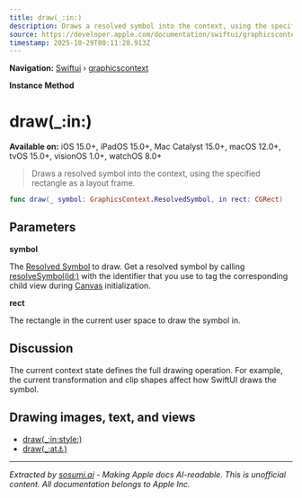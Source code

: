 ```yaml
---
title: draw(_:in:)
description: Draws a resolved symbol into the context, using the specified rectangle as a layout frame.
source: https://developer.apple.com/documentation/swiftui/graphicscontext/draw(_:in:)
timestamp: 2025-10-29T00:11:28.913Z
---
```


**Navigation:** [Swiftui](/documentation/swiftui) › [graphicscontext](/documentation/swiftui/graphicscontext)

**Instance Method**

# draw(_:in:)

**Available on:** iOS 15.0+, iPadOS 15.0+, Mac Catalyst 15.0+, macOS 12.0+, tvOS 15.0+, visionOS 1.0+, watchOS 8.0+

> Draws a resolved symbol into the context, using the specified rectangle as a layout frame.

```swift
func draw(_ symbol: GraphicsContext.ResolvedSymbol, in rect: CGRect)
```

## Parameters

**symbol**

The [Resolved Symbol](/documentation/swiftui/graphicscontext/resolvedsymbol) to draw. Get a resolved symbol by calling [resolveSymbol(id:)](/documentation/swiftui/graphicscontext/resolvesymbol(id:)) with the identifier that you use to tag the corresponding child view during [Canvas](/documentation/swiftui/canvas) initialization.



**rect**

The rectangle in the current user space to draw the symbol in.



## Discussion

The current context state defines the full drawing operation. For example, the current transformation and clip shapes affect how SwiftUI draws the symbol.

## Drawing images, text, and views

- [draw(_:in:style:)](/documentation/swiftui/graphicscontext/draw(_:in:style:))
- [draw(_:at:anchor:)](/documentation/swiftui/graphicscontext/draw(_:at:anchor:))

---

*Extracted by [sosumi.ai](https://sosumi.ai) - Making Apple docs AI-readable.*
*This is unofficial content. All documentation belongs to Apple Inc.*
